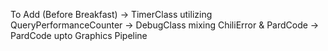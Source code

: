 To Add (Before Breakfast)
-> TimerClass utilizing QueryPerformanceCounter
-> DebugClass mixing ChiliError & PardCode
-> PardCode upto Graphics Pipeline